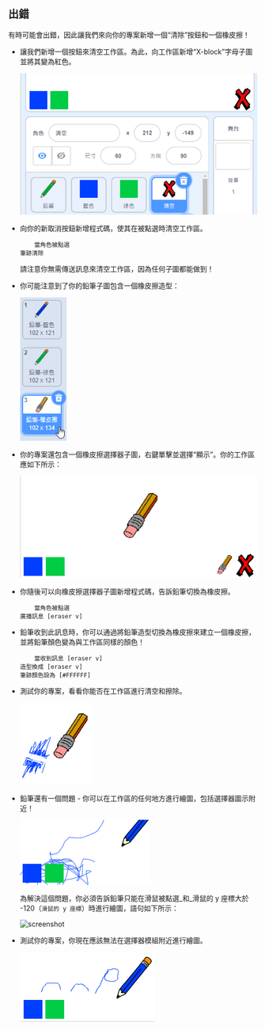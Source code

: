 ## 出錯

有時可能會出錯，因此讓我們來向你的專案新增一個“清除”按鈕和一個橡皮擦！



+ 讓我們新增一個按鈕來清空工作區。為此，向工作區新增“X-block”字母子圖並將其變為紅色。

	![screenshot](images/paint-x.png)

+ 向你的新取消按鈕新增程式碼，使其在被點選時清空工作區。

	```blocks
		當角色被點選
    筆跡清除
	```

	請注意你無需傳送訊息來清空工作區，因為任何子圖都能做到！

+ 你可能注意到了你的鉛筆子圖包含一個橡皮擦造型：

	![screenshot](images/paint-eraser-costume.png)
	

+ 你的專案還包含一個橡皮擦選擇器子圖，右鍵單擊並選擇“顯示”。你的工作區應如下所示：

	![screenshot](images/paint-eraser-stage.png)

+ 你隨後可以向橡皮擦選擇器子圖新增程式碼，告訴鉛筆切換為橡皮擦。

	```blocks
		當角色被點選
    廣播訊息 [eraser v]
	```

+ 鉛筆收到此訊息時，你可以通過將鉛筆造型切換為橡皮擦來建立一個橡皮擦，並將鉛筆顏色變為與工作區同樣的顏色！

	```blocks
		當收到訊息 [eraser v]
    造型換成 [eraser v]
    筆跡顏色設為 [#FFFFFF]
	```

+ 測試你的專案，看看你能否在工作區進行清空和擦除。

	![screenshot](images/paint-erase-test.png)

+ 鉛筆還有一個問題 - 你可以在工作區的任何地方進行繪圖，包括選擇器圖示附近！

	![screenshot](images/paint-draw-problem.png)

	為解決這個問題，你必須告訴鉛筆只能在滑鼠被點選_和_滑鼠的 y 座標大於 -120（`滑鼠的 y 座標`）時進行繪圖，語句如下所示：

	![screenshot](images/pencil-gt-code.png)

+ 測試你的專案，你現在應該無法在選擇器模組附近進行繪圖。

	![screenshot](images/paint-fixed.png)



